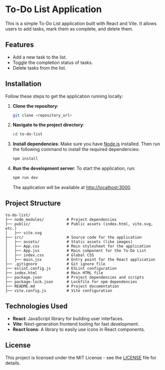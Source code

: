 
# To-Do List Application

This is a simple To-Do List application built with React and Vite. It allows users to add tasks, mark them as complete, and delete them.

## Features

- Add a new task to the list.
- Toggle the completion status of tasks.
- Delete tasks from the list.

## Installation

Follow these steps to get the application running locally:

1. **Clone the repository**:
   ```bash
   git clone <repository_url>
   ```

2. **Navigate to the project directory**:
   ```bash
   cd to-do-list
   ```

3. **Install dependencies**:
   Make sure you have [Node.js](https://nodejs.org/) installed. Then run the following command to install the required dependencies:
   ```bash
   npm install
   ```

4. **Run the development server**:
   To start the application, run:
   ```bash
   npm run dev
   ```

   The application will be available at [http://localhost:3000](http://localhost:3000).

## Project Structure

```
to-do-list/
├── node_modules/          # Project dependencies
├── public/                # Public assets (index.html, vite.svg, etc.)
│   ├── vite.svg
├── src/                   # Source code for the application
│   ├── assets/            # Static assets (like images)
│   ├── App.css            # Main stylesheet for the application
│   ├── App.jsx            # Main component for the To-Do List
│   ├── index.css          # Global CSS
│   ├── main.jsx           # Entry point for the React application
├── .gitignore             # Git ignore file
├── eslint.config.js       # ESLint configuration
├── index.html             # Main HTML file
├── package.json           # Project dependencies and scripts
├── package-lock.json      # Lockfile for npm dependencies
├── README.md              # Project documentation
├── vite.config.js         # Vite configuration
```

## Technologies Used

- **React**: JavaScript library for building user interfaces.
- **Vite**: Next-generation frontend tooling for fast development.
- **React Icons**: A library to easily use icons in React components.

## License

This project is licensed under the MIT License - see the [LICENSE](LICENSE) file for details.

